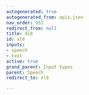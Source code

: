 ```yaml
---
autogenerated: true
autogenerated_from: apis.json
nav_order: 951
redirect_from: null
title: XL8
id: xl8
inputs:
- speech
- text
active: true
grand_parent: Input types
parent: Speech
redirect_to: xl8

---
```


